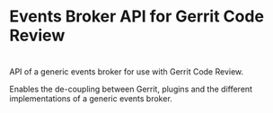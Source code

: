 # Events Broker API for Gerrit Code Review
#
API of a generic events broker for use with Gerrit Code Review.

Enables the de-coupling between Gerrit, plugins and the different implementations
of a generic events broker.
